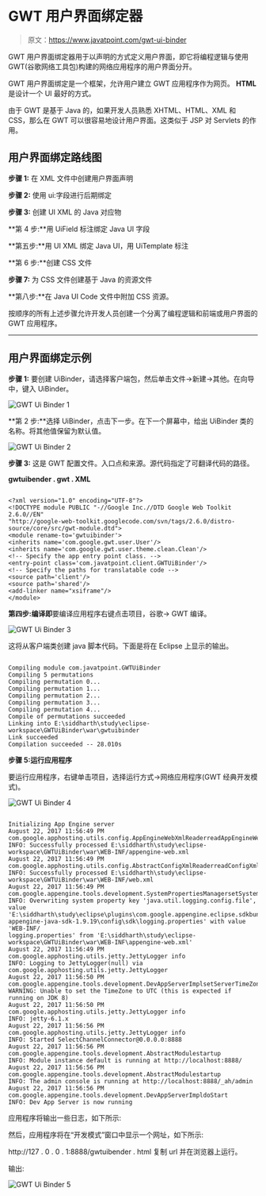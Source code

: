 # GWT 用户界面绑定器

> 原文：<https://www.javatpoint.com/gwt-ui-binder>

GWT 用户界面绑定器用于以声明的方式定义用户界面，即它将编程逻辑与使用 GWT(谷歌网络工具包)构建的网络应用程序的用户界面分开。

GWT 用户界面绑定是一个框架，允许用户建立 GWT 应用程序作为网页。 **HTML** 是设计一个 UI 最好的方式。

由于 GWT 是基于 Java 的，如果开发人员熟悉 XHTML、HTML、XML 和 CSS，那么在 GWT 可以很容易地设计用户界面。这类似于 JSP 对 Servlets 的作用。

## 用户界面绑定路线图

**步骤 1:** 在 XML 文件中创建用户界面声明

**步骤 2:** 使用 ui:字段进行后期绑定

**步骤 3:** 创建 UI XML 的 Java 对应物

**第 4 步:**用 UiField 标注绑定 Java UI 字段

**第五步:**用 UI XML 绑定 Java UI，用 UiTemplate 标注

**第 6 步:**创建 CSS 文件

**步骤 7:** 为 CSS 文件创建基于 Java 的资源文件

**第八步:**在 Java UI Code 文件中附加 CSS 资源。

按顺序的所有上述步骤允许开发人员创建一个分离了编程逻辑和前端或用户界面的 GWT 应用程序。

* * *

## 用户界面绑定示例

**步骤 1:** 要创建 UiBinder，请选择客户端包，然后单击文件→新建→其他。在向导中，键入 UiBinder。

![GWT Ui Binder 1](img/9fcadd438ba0b4c4ecf9888465007d5e.png)

**第 2 步:**选择 UiBinder，点击下一步。在下一个屏幕中，给出 UiBinder 类的名称。将其他值保留为默认值。

![GWT Ui Binder 2](img/03e5790ea5ba2d5c40848cb4d656326c.png)

**步骤 3:** 这是 GWT 配置文件。入口点和来源。源代码指定了可翻译代码的路径。

**gwtuibender . gwt . XML**

```

<?xml version="1.0" encoding="UTF-8"?>
<!DOCTYPE module PUBLIC "-//Google Inc.//DTD Google Web Toolkit 2.6.0//EN"
"http://google-web-toolkit.googlecode.com/svn/tags/2.6.0/distro-source/core/src/gwt-module.dtd">
<module rename-to='gwtuibinder'>
<inherits name='com.google.gwt.user.User'/>
<inherits name='com.google.gwt.user.theme.clean.Clean'/>
<!-- Specify the app entry point class. -->
<entry-point class='com.javatpoint.client.GWTUiBinder'/>
<!-- Specify the paths for translatable code -->
<source path='client'/>
<source path='shared'/>
<add-linker name="xsiframe"/>
</module>

```

**第四步:编译即**要编译应用程序右键点击项目，谷歌→ GWT 编译。

![GWT Ui Binder 3](img/30cf70b282882b8b0444521ac4514575.png)

这将从客户端类创建 java 脚本代码。下面是将在 Eclipse 上显示的输出。

```

Compiling module com.javatpoint.GWTUiBinder
Compiling 5 permutations
Compiling permutation 0...
Compiling permutation 1...
Compiling permutation 2...
Compiling permutation 3...
Compiling permutation 4...
Compile of permutations succeeded
Linking into E:\siddharth\study\eclipse-workspace\GWTUiBinder\war\gwtuibinder
Link succeeded
Compilation succeeded -- 28.010s

```

**步骤 5:运行应用程序**

要运行应用程序，右键单击项目，选择运行方式→网络应用程序(GWT 经典开发模式)。

![GWT Ui Binder 4](img/bb491ac83e74a062140fa68cc8ad1808.png)

```

Initializing App Engine server
August 22, 2017 11:56:49 PM com.google.apphosting.utils.config.AppEngineWebXmlReaderreadAppEngineWebXml
INFO: Successfully processed E:\siddharth\study\eclipse-workspace\GWTUiBinder\war\WEB-INF/appengine-web.xml
August 22, 2017 11:56:49 PM com.google.apphosting.utils.config.AbstractConfigXmlReaderreadConfigXml
INFO: Successfully processed E:\siddharth\study\eclipse-workspace\GWTUiBinder\war\WEB-INF/web.xml
August 22, 2017 11:56:49 PM com.google.appengine.tools.development.SystemPropertiesManagersetSystemProperties
INFO: Overwriting system property key 'java.util.logging.config.file', 
value 'E:\siddharth\study\eclipse\plugins\com.google.appengine.eclipse.sdkbundle_1.9.19\
appengine-java-sdk-1.9.19\config\sdk\logging.properties' with value 'WEB-INF/
logging.properties' from 'E:\siddharth\study\eclipse-workspace\GWTUiBinder\war\WEB-INF\appengine-web.xml'
August 22, 2017 11:56:49 PM com.google.apphosting.utils.jetty.JettyLogger info
INFO: Logging to JettyLogger(null) via com.google.apphosting.utils.jetty.JettyLogger
August 22, 2017 11:56:50 PM com.google.appengine.tools.development.DevAppServerImplsetServerTimeZone
WARNING: Unable to set the TimeZone to UTC (this is expected if running on JDK 8)
August 22, 2017 11:56:50 PM com.google.apphosting.utils.jetty.JettyLogger info
INFO: jetty-6.1.x
August 22, 2017 11:56:56 PM com.google.apphosting.utils.jetty.JettyLogger info
INFO: Started SelectChannelConnector@0.0.0.0:8888
August 22, 2017 11:56:56 PM com.google.appengine.tools.development.AbstractModulestartup
INFO: Module instance default is running at http://localhost:8888/
August 22, 2017 11:56:56 PM com.google.appengine.tools.development.AbstractModulestartup
INFO: The admin console is running at http://localhost:8888/_ah/admin
August 22, 2017 11:56:56 PM com.google.appengine.tools.development.DevAppServerImpldoStart
INFO: Dev App Server is now running

```

应用程序将输出一些日志，如下所示:

然后，应用程序将在“开发模式”窗口中显示一个网址，如下所示:

http://127 . 0 . 0 . 1:8888/gwtuibender . html 复制 url 并在浏览器上运行。

输出:

![GWT Ui Binder 5](img/2f15a4067393e9c6362c46942a9caeac.png)